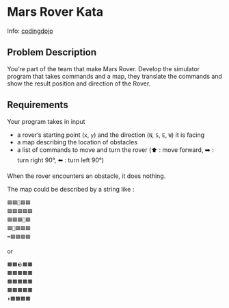 # Mars Rover Kata

Info: [codingdojo](https://codingdojo.org/kata/mars-rover/)

## Problem Description

You’re part of the team that make Mars Rover. 
Develop the simulator program that takes commands and a map, they translate the commands and show the result position and direction of the Rover.

## Requirements

Your program takes in input

* a rover‘s starting point (`x`, `y`) and the direction (`N`, `S`, `E`, `W`) it is facing
* a map describing the location of obstacles
* a list of commands to move and turn the rover (⬆️ : move forward, ➡️ : turn right 90°, ⬅️ : turn left 90°)

When the rover encounters an obstacle, it does nothing.

The map could be described by a string like :

```
🟩🟩🌳🟩🟩
🟩🟩🟩🟩🟩
🟩🟩🟩🌳🟩
🟩🌳🟩🟩🟩
➡️🟩🟩🟩🟩
```
or 

```
🟫🟫🪨🟫🟫
🟫🟫🟫🟫🟫
🟫🟫🟫🟫🟫
🟫🟫🟫🟫🟫
⬆️🟫🟫🟫🟫
```
